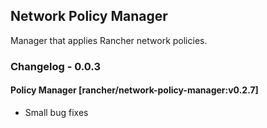 ## Network Policy Manager

Manager that applies Rancher network policies.

### Changelog - 0.0.3

#### Policy Manager [rancher/network-policy-manager:v0.2.7]
* Small bug fixes
